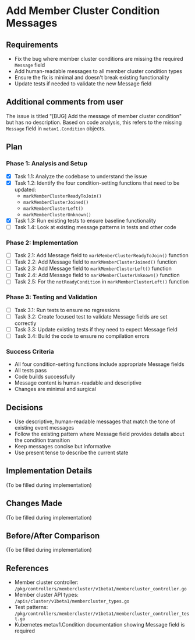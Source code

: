 # Add Member Cluster Condition Messages

## Requirements
- Fix the bug where member cluster conditions are missing the required `Message` field
- Add human-readable messages to all member cluster condition types
- Ensure the fix is minimal and doesn't break existing functionality
- Update tests if needed to validate the new Message field

## Additional comments from user
The issue is titled "[BUG] Add the message of member cluster condition" but has no description. Based on code analysis, this refers to the missing `Message` field in `metav1.Condition` objects.

## Plan

### Phase 1: Analysis and Setup
- [x] Task 1.1: Analyze the codebase to understand the issue
- [x] Task 1.2: Identify the four condition-setting functions that need to be updated:
  - `markMemberClusterReadyToJoin()`
  - `markMemberClusterJoined()`
  - `markMemberClusterLeft()`  
  - `markMemberClusterUnknown()`
- [x] Task 1.3: Run existing tests to ensure baseline functionality
- [ ] Task 1.4: Look at existing message patterns in tests and other code

### Phase 2: Implementation
- [ ] Task 2.1: Add Message field to `markMemberClusterReadyToJoin()` function
- [ ] Task 2.2: Add Message field to `markMemberClusterJoined()` function  
- [ ] Task 2.3: Add Message field to `markMemberClusterLeft()` function
- [ ] Task 2.4: Add Message field to `markMemberClusterUnknown()` function
- [ ] Task 2.5: For the `notReadyCondition` in `markMemberClusterLeft()` function

### Phase 3: Testing and Validation
- [ ] Task 3.1: Run tests to ensure no regressions
- [ ] Task 3.2: Create focused test to validate Message fields are set correctly
- [ ] Task 3.3: Update existing tests if they need to expect Message field
- [ ] Task 3.4: Build the code to ensure no compilation errors

### Success Criteria
- All four condition-setting functions include appropriate Message fields
- All tests pass
- Code builds successfully  
- Message content is human-readable and descriptive
- Changes are minimal and surgical

## Decisions
- Use descriptive, human-readable messages that match the tone of existing event messages
- Follow the existing pattern where Message field provides details about the condition transition
- Keep messages concise but informative
- Use present tense to describe the current state

## Implementation Details
(To be filled during implementation)

## Changes Made
(To be filled during implementation)

## Before/After Comparison
(To be filled during implementation)

## References
- Member cluster controller: `/pkg/controllers/membercluster/v1beta1/membercluster_controller.go`
- Member cluster API types: `/apis/cluster/v1beta1/membercluster_types.go`
- Test patterns: `/pkg/controllers/membercluster/v1beta1/membercluster_controller_test.go`
- Kubernetes metav1.Condition documentation showing Message field is required